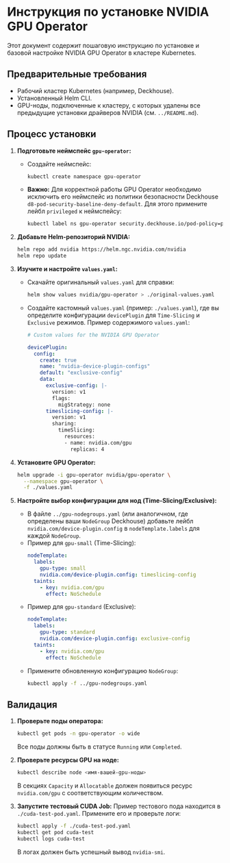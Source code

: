 # Инструкция по установке NVIDIA GPU Operator

Этот документ содержит пошаговую инструкцию по установке и базовой настройке NVIDIA GPU Operator в кластере Kubernetes.

## Предварительные требования

- Рабочий кластер Kubernetes (например, Deckhouse).
- Установленный Helm CLI.
- GPU-ноды, подключенные к кластеру, с которых удалены все предыдущие установки драйверов NVIDIA (см. `../README.md`).

## Процесс установки

1.  **Подготовьте неймспейс `gpu-operator`:**
    -   Создайте неймспейс:
        ```bash
        kubectl create namespace gpu-operator
        ```
    -   **Важно:** Для корректной работы GPU Operator необходимо исключить его неймспейс из политики безопасности Deckhouse `d8-pod-security-baseline-deny-default`. Для этого примените лейбл `privileged` к неймспейсу:
        ```bash
        kubectl label ns gpu-operator security.deckhouse.io/pod-policy=privileged
        ```

2.  **Добавьте Helm-репозиторий NVIDIA:**
    ```bash
    helm repo add nvidia https://helm.ngc.nvidia.com/nvidia
    helm repo update
    ```

3.  **Изучите и настройте `values.yaml`:**
    -   Скачайте оригинальный `values.yaml` для справки:
        ```bash
        helm show values nvidia/gpu-operator > ./original-values.yaml
        ```
    -   Создайте кастомный `values.yaml` (пример: `./values.yaml`), где вы определите конфигурации `devicePlugin` для `Time-Slicing` и `Exclusive` режимов. Пример содержимого `values.yaml`:
        ```yaml
        # Custom values for the NVIDIA GPU Operator

        devicePlugin:
          config:
            create: true
            name: "nvidia-device-plugin-configs"
            default: "exclusive-config"
            data:
              exclusive-config: |-
                version: v1
                flags:
                  migStrategy: none
              timeslicing-config: |-
                version: v1
                sharing:
                  timeSlicing:
                    resources:
                    - name: nvidia.com/gpu
                      replicas: 4
        ```

4.  **Установите GPU Operator:**
    ```bash
    helm upgrade -i gpu-operator nvidia/gpu-operator \
      --namespace gpu-operator \
      -f ./values.yaml
    ```

5.  **Настройте выбор конфигурации для нод (Time-Slicing/Exclusive):**
    -   В файле `../gpu-nodegroups.yaml` (или аналогичном, где определены ваши `NodeGroup` Deckhouse) добавьте лейбл `nvidia.com/device-plugin.config` в `nodeTemplate.labels` для каждой `NodeGroup`.
    -   Пример для `gpu-small` (Time-Slicing):
        ```yaml
        nodeTemplate:
          labels:
            gpu-type: small
            nvidia.com/device-plugin.config: timeslicing-config
          taints:
            - key: nvidia.com/gpu
              effect: NoSchedule
        ```
    -   Пример для `gpu-standard` (Exclusive):
        ```yaml
        nodeTemplate:
          labels:
            gpu-type: standard
            nvidia.com/device-plugin.config: exclusive-config
          taints:
            - key: nvidia.com/gpu
              effect: NoSchedule
        ```
    -   Примените обновленную конфигурацию `NodeGroup`:
        ```bash
        kubectl apply -f ../gpu-nodegroups.yaml
        ```

## Валидация

1.  **Проверьте поды оператора:**
    ```bash
    kubectl get pods -n gpu-operator -o wide
    ```
    Все поды должны быть в статусе `Running` или `Completed`.

2.  **Проверьте ресурсы GPU на ноде:**
    ```bash
    kubectl describe node <имя-вашей-gpu-ноды>
    ```
    В секциях `Capacity` и `Allocatable` должен появиться ресурс `nvidia.com/gpu` с соответствующим количеством.

3.  **Запустите тестовый CUDA Job:**
    Пример тестового пода находится в `./cuda-test-pod.yaml`. Примените его и проверьте логи:
    ```bash
    kubectl apply -f ./cuda-test-pod.yaml
    kubectl get pod cuda-test
    kubectl logs cuda-test
    ```
    В логах должен быть успешный вывод `nvidia-smi`.

